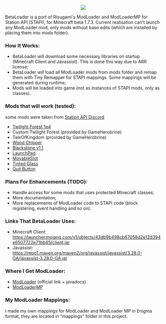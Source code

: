 <p align="center">
  <img src="https://github.com/paulevsGitch/BetaLoader/blob/main/logo.png" />
</p>

BetaLoader is a port of Risugami's ModLoader and ModLoaderMP for Station API (STAPI), for Minecraft beta 1.7.3.
Current realisation can't launch any ModLoader mod, only mods without base edits (which are installed by placing them into mods folder).

### How It Works:
- BetaLoader will download some necessary libraries on startup (Minecraft Client and Javassist). This is done this way due to ARR license;
- BetaLoader will load all ModLoader mods from mods folder and remap them with Tiny Remapper for STAPI mappings. Some mappings will be generated during runtime;
- Mods will be loaded into game (not as instances of STAPI mods, only as classes).

### Mods that will work (tested):
some mods were taken from [Station API Discord](https://discord.gg/8Qky5XY)
- [Twilight Forest 1p4](https://www.minezone.pro/download/mods/1142-173the-twilight-forest-v01p4.html)
- Custom Twilight Forest (provided by GameHerobrine)
- TaleOfKingdom (provided by GameHerobrine)
- [Wood Chipper](https://www.planetminecraft.com/mod/beta-1-7-3-modloader-modloadermp-wood-chipper/)
- [Blackstone v1.1](https://github.com/LO6AN/MC-Addons/raw/main/Beta%201.7.3/%5BBeta%201.7.3%5D%20Blackstone%20v1.1.zip)
- [LaunchPad](https://www.mediafire.com/file/7z1n85b7yikqcvn/mod_LaunchPad.zip/file)
- [MovableSlot](https://www.mediafire.com/file/fxmskd1ywiwsdzs/mod_MovableSlot.zip/file)
- [Tinted Glass](https://www.mediafire.com/file/ihkw55b1gvx77sz/Tinted_Glass.zip/file)
- [Quit Button](https://www.mediafire.com/file/dbstumoktdgjk1v/mod_QuitButton.zip/file)

### Plans For Enhancements (TODO):
- Handle access for some mods that uses protected Minecraft classes;
- More documentation;
- More replacements of ModLoader code to STAPI code (block registering, event handling and so on).

### Links That BetaLoader Uses:
- Minecraft Client: https://launcher.mojang.com/v1/objects/43db9b498cb67058d2e12d394e6507722e71bb45/client.jar
- Javassist: https://repo1.maven.org/maven2/org/javassist/javassist/3.28.0-GA/javassist-3.28.0-GA.jar

### Where I Get ModLoader:
- [ModLoader](http://www.mediafire.com/?jc2n88a51xdfd) (official link + javadocs)
- [ModLoaderMP](https://mcarchive.net/mods/modloadermp?gvsn=b1.7.3)

### My ModLoader Mappings:
I made my own mappings for ModLoader and ModLoader MP in Enigma format, they are located in "mappings" folder in this project.
